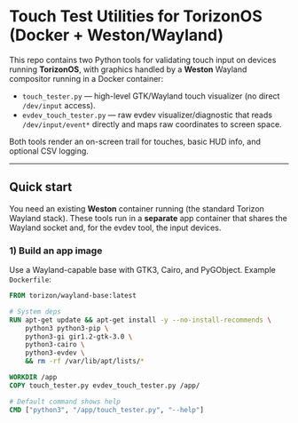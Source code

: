 # Touch Test Utilities for TorizonOS (Docker + Weston/Wayland)

This repo contains two Python tools for validating touch input on devices running **TorizonOS**, with graphics handled by a **Weston** Wayland compositor running in a Docker container:

- `touch_tester.py` — high-level GTK/Wayland touch visualizer (no direct `/dev/input` access).
- `evdev_touch_tester.py` — raw evdev visualizer/diagnostic that reads `/dev/input/event*` directly and maps raw coordinates to screen space.

Both tools render an on-screen trail for touches, basic HUD info, and optional CSV logging.

---

## Quick start

You need an existing **Weston** container running (the standard Torizon Wayland stack). These tools run in a **separate** app container that shares the Wayland socket and, for the evdev tool, the input devices.

### 1) Build an app image

Use a Wayland-capable base with GTK3, Cairo, and PyGObject. Example `Dockerfile`:

```dockerfile
FROM torizon/wayland-base:latest

# System deps
RUN apt-get update && apt-get install -y --no-install-recommends \
    python3 python3-pip \
    python3-gi gir1.2-gtk-3.0 \
    python3-cairo \
    python3-evdev \
    && rm -rf /var/lib/apt/lists/*

WORKDIR /app
COPY touch_tester.py evdev_touch_tester.py /app/

# Default command shows help
CMD ["python3", "/app/touch_tester.py", "--help"]
